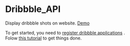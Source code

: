 # Dribbble_API
Display dribbble shots on website.  [Demo](https://umlearn.tech/stuff/dribbble_api_test/index.html) 

To get started, you need to [register dribbble applications](https://dribbble.com/account/applications/new) .  
Folow [this tutorial](https://medium.com/@nithin_94885/dribbble-shots-in-your-website-v2-api-5945a355d106) to get things done.


